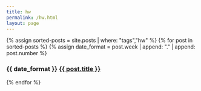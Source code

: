```yaml
---
title: hw
permalink: /hw.html
layout: page
---
```


<div class="posts">
{% assign sorted-posts = site.posts | where: "tags","hw" %}
{% for post in sorted-posts %}
{% assign date_format = post.week | append: "." | append: post.number %}

<h3>{{ date_format }} <a href="{{ post.url }}">{{ post.title }}</a></h3>

{% endfor %}
</div>
